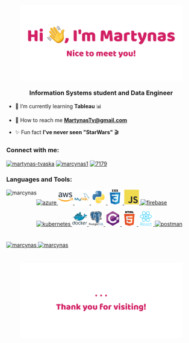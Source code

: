 <h1 align="center">
  <a href="https://github.com/Marcynas" >
    <img align="center" style="height:200px;"
      src="https://github.com/Marcynas/Marcynas/blob/main/hi.png?raw=true"
      alt="Hi 👋, I'm Martynas Tvaska" />
  </a>
</h1>

<h3 align="center">Information Systems student and Data Engineer</h3>

<div>
  <div>

  - 📗 I’m currently learning **Tableau** 📊 

  - 📮 How to reach me **MartynasTv@gmail.com**

  - ✨ Fun fact **I've never seen "StarWars"** 🎬

  </div>
</div>

<h3 align="left">Connect with me:</h3> 

<p float="left">
  <a href="https://linkedin.com/in/martynas-tvaska" target="blank"><img align="center"
      src="https://raw.githubusercontent.com/rahuldkjain/github-profile-readme-generator/master/src/images/icons/Social/linked-in-alt.svg"
      alt="martynas-tvaska" height="30" width="40" /></a>
  <a href="https://twitter.com/marcynas1" target="blank"><img align="center"
      src="https://raw.githubusercontent.com/rahuldkjain/github-profile-readme-generator/master/src/images/icons/Social/twitter.svg"
      alt="marcynas1" height="30" width="40" /></a>
  <a href="https://discord.gg/7179" target="blank"><img align="center"
      src="https://raw.githubusercontent.com/rahuldkjain/github-profile-readme-generator/master/src/images/icons/Social/discord.svg"
      alt="7179" height="30" width="40" /></a>
</p>

<h3 align="left">Languages and Tools:</h3>

<div>

  <a href="https://github.com/Marcynas?tab=repositories" >
    <img align="left" style="height:108px;"
      src="https://github-readme-stats.vercel.app/api/top-langs/?username=marcynas&langs_count=6&layout=compact"
      alt="marcynas" />
  </a>
    
<a href="https://azure.microsoft.com/en-in/" target="_blank" rel="noreferrer"> <img src="https://www.vectorlogo.zone/logos/microsoft_azure/microsoft_azure-icon.svg" alt="azure" width="40" height="40" /> </a>
<a href="https://aws.amazon.com" target="_blank" rel="noreferrer"> <img src="https://raw.githubusercontent.com/devicons/devicon/master/icons/amazonwebservices/amazonwebservices-original-wordmark.svg" alt="aws" width="40" height="40" /> </a>
<a href="https://www.mysql.com/" target="_blank" rel="noreferrer"> <img src="https://raw.githubusercontent.com/devicons/devicon/master/icons/mysql/mysql-original-wordmark.svg" alt="mysql" width="40" height="40" /> </a>
<a href="https://www.python.org" target="_blank" rel="noreferrer"> <img src="https://raw.githubusercontent.com/devicons/devicon/master/icons/python/python-original.svg" alt="python" width="40" height="40" /> </a>
<a href="https://www.w3schools.com/css/" target="_blank" rel="noreferrer"> <img src="https://raw.githubusercontent.com/devicons/devicon/master/icons/css3/css3-original-wordmark.svg" alt="css3" width="40" height="40" /> </a>
<a href="https://developer.mozilla.org/en-US/docs/Web/JavaScript" target="_blank" rel="noreferrer"> <img src="https://raw.githubusercontent.com/devicons/devicon/master/icons/javascript/javascript-original.svg" alt="javascript" width="40" height="40" /> </a>
<a href="https://firebase.google.com/" target="_blank" rel="noreferrer"> <img src="https://www.vectorlogo.zone/logos/firebase/firebase-icon.svg" alt="firebase" width="40" height="40" /> </a>

<a href="https://kubernetes.io" target="_blank" rel="noreferrer"> <img src="https://www.vectorlogo.zone/logos/kubernetes/kubernetes-icon.svg" alt="kubernetes" width="40" height="40" /> </a>
<a href="https://www.docker.com/" target="_blank" rel="noreferrer"> <img src="https://raw.githubusercontent.com/devicons/devicon/master/icons/docker/docker-original-wordmark.svg" alt="docker" width="40" height="40" /> </a>
<a href="https://www.postgresql.org" target="_blank" rel="noreferrer"> <img src="https://raw.githubusercontent.com/devicons/devicon/master/icons/postgresql/postgresql-original-wordmark.svg" alt="postgresql" width="40" height="40" /> </a>
<a href="https://www.w3schools.com/cs/" target="_blank" rel="noreferrer"> <img src="https://raw.githubusercontent.com/devicons/devicon/master/icons/csharp/csharp-original.svg" alt="csharp" width="40" height="40" /> </a>
<a href="https://www.w3.org/html/" target="_blank" rel="noreferrer"> <img src="https://raw.githubusercontent.com/devicons/devicon/master/icons/html5/html5-original-wordmark.svg" alt="html5" width="40" height="40" /> </a>
<a href="https://reactjs.org/" target="_blank" rel="noreferrer"> <img src="https://raw.githubusercontent.com/devicons/devicon/master/icons/react/react-original-wordmark.svg" alt="react" width="40" height="40" /> </a>
<a href="https://postman.com" target="_blank" rel="noreferrer"> <img src="https://www.vectorlogo.zone/logos/getpostman/getpostman-icon.svg" alt="postman" width="40" height="40" /> </a>

</div>

<h1> </h1>

<p align="left">
  <a href="https://github.com/Marcynas" >
    <img style="width:400px;"
      src="https://github-readme-stats.vercel.app/api?username=marcynas&show_icons=true&locale=en"
      alt="marcynas" />
  </a>
  <a href="https://github.com/Marcynas" >
  <img style="width:400px;" src="https://github-readme-streak-stats.herokuapp.com/?user=marcynas"
    alt="marcynas" />
  </a>
</p>

<h1> </h1>

<div align="center">
<a href="https://github.com/Marcynas" align="center">
    <img align="center" style="height:200px;"
      src="https://github.com/Marcynas/Marcynas/blob/main/bye.png?raw=true"
      alt="Hi 👋, I'm Martynas Tvaska" />
</a>

</div>

